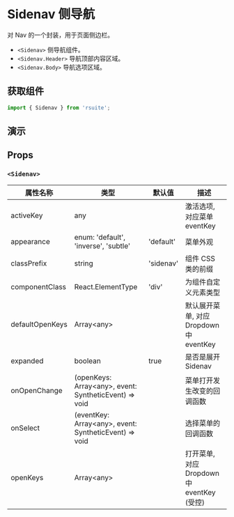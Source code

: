 # Sidenav 侧导航

对 Nav 的一个封装，用于页面侧边栏。

* `<Sidenav>` 侧导航组件。
* `<Sidenav.Header>` 导航顶部内容区域。
* `<Sidenav.Body>` 导航选项区域。

## 获取组件

```js
import { Sidenav } from 'rsuite';
```

## 演示

<!--{demo}-->

## Props

### `<Sidenav>`

| 属性名称        | 类型                                                        | 默认值    | 描述                                       |
| --------------- | ----------------------------------------------------------- | --------- | ------------------------------------------ |
| activeKey       | any                                                         |           | 激活选项, 对应菜单 eventKey                |
| appearance      | enum: 'default', 'inverse', 'subtle'                        | 'default' | 菜单外观                                   |
| classPrefix     | string                                                      | 'sidenav' | 组件 CSS 类的前缀                          |
| componentClass  | React.ElementType                                           | 'div'     | 为组件自定义元素类型                       |
| defaultOpenKeys | Array&lt;any&gt;                                            |           | 默认展开菜单, 对应 Dropdown 中 eventKey    |
| expanded        | boolean                                                     | true      | 是否是展开 Sidenav                         |
| onOpenChange    | (openKeys: Array&lt;any&gt;, event: SyntheticEvent) => void |           | 菜单打开发生改变的回调函数                 |
| onSelect        | (eventKey: Array&lt;any&gt;, event: SyntheticEvent) => void |           | 选择菜单的回调函数                         |
| openKeys        | Array&lt;any&gt;                                            |           | 打开菜单, 对应 Dropdown 中 eventKey (受控) |
